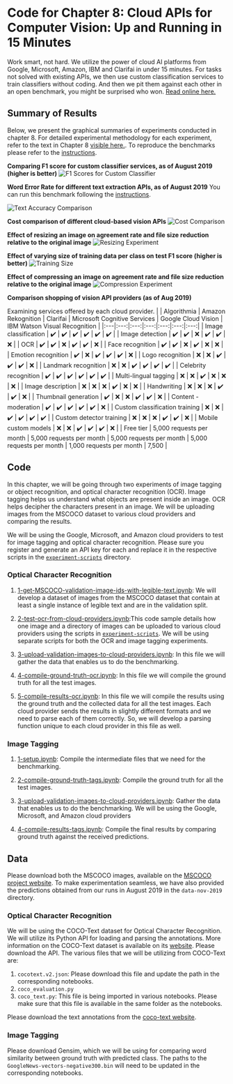 # Code for Chapter 8: Cloud APIs for Computer Vision: Up and Running in 15 Minutes

Work smart, not hard. We utilize the power of cloud AI platforms from Google, Microsoft, Amazon, IBM and Clarifai in under 15 minutes. For tasks not solved with existing APIs, we then use custom classification services to train classifiers without coding. And then we pit them against each other in an open benchmark, you might be surprised who won. [Read online here.](https://learning.oreilly.com/library/view/practical-deep-learning/9781492034858/ch08.html)

## Summary of Results

Below, we present the graphical summaries of experiments conducted in chapter 8. For detailed experimental methodology for each experiment, refer to the text in Chapter 8 [visible here.](https://learning.oreilly.com/library/view/practical-deep-learning/9781492034858/ch08.html). To reproduce the benchmarks please refer to the [instructions](https://github.com/PracticalDL/Practical-Deep-Learning-Book/blob/master/code/chapter-8/README.md#code).

**Comparing F1 score for custom classifier services, as of August 2019 (higher is better)**
![F1 Scores for Custom Classifier](https://raw.githubusercontent.com/PracticalDL/Practical-Deep-Learning-Book/master/code/chapter-8/graphs/19-f1-score-custom.png)

**Word Error Rate for different text extraction APIs, as of August 2019**
You can run this benchmark following the [instructions](https://github.com/PracticalDL/Practical-Deep-Learning-Book/blob/master/code/chapter-8/README.md#code).

![Text Accuracy Comparison](https://raw.githubusercontent.com/PracticalDL/Practical-Deep-Learning-Book/master/code/chapter-8/graphs/8-text-accuracy-comparison.png)

**Cost comparison of different cloud-based vision APIs**
![Cost Comparison](https://raw.githubusercontent.com/PracticalDL/Practical-Deep-Learning-Book/master/code/chapter-8/graphs/7-cost-comparison.png)

**Effect of resizing an image on agreement rate and file size reduction relative to the original image**
![Resizing Experiment](https://raw.githubusercontent.com/PracticalDL/Practical-Deep-Learning-Book/master/code/chapter-8/graphs/21-google-resizing-experiment.png)

**Effect of varying size of training data per class on test F1 score (higher is better)**
![Training Size](https://raw.githubusercontent.com/PracticalDL/Practical-Deep-Learning-Book/master/code/chapter-8/graphs/20-varying-training-size.png)

**Effect of compressing an image on agreement rate and file size reduction relative to the original image**
![Compression Experiment](https://raw.githubusercontent.com/PracticalDL/Practical-Deep-Learning-Book/master/code/chapter-8/graphs/22-google-compression-experiment.png)

**Comparison shopping of vision API providers (as of Aug 2019)**

Examining services offered by each cloud provider.
|  | Algorithmia | Amazon Rekognition | Clarifai | Microsoft Cognitive Services | Google Cloud Vision | IBM Watson Visual Recognition |
|:---|:---:|:---:|:---:|:---:|:---:|:---:|
| Image classification | ✔️ | ✔️ | ✔️ | ✔️ | ✔️ | ✔️ |
| Image detection | ✔️ | ✔️ | ❌ | ✔️ | ✔️ | ❌ |
| OCR | ✔️ | ✔️ | ❌ | ✔️ | ✔️ | ❌ |
| Face recognition | ✔️ | ✔️ | ❌ | ✔️ | ❌ | ❌ |
| Emotion recognition | ✔️ | ❌ | ✔️ | ✔️ | ✔️ | ❌ |
| Logo recognition | ❌ | ❌ | ✔️ | ✔️ | ✔️ | ❌ |
| Landmark recognition | ❌ | ❌ | ✔️ | ✔️ | ✔️ | ✔️ |
| Celebrity recognition | ✔️ | ✔️ | ✔️ | ✔️ | ✔️ | ✔️ |
| Multi-lingual tagging | ❌ | ❌ | ✔️ | ❌ | ❌ | ❌ |
| Image description | ❌ | ❌ | ❌ | ✔️ | ❌ | ❌ |
| Handwriting | ❌ | ❌ | ❌ | ✔️ | ✔️ | ❌ |
| Thumbnail generation | ✔️ | ❌ | ❌ | ✔️ | ✔️ | ❌ |
| Content - moderation | ✔️ | ✔️ | ✔️ | ✔️ | ✔️ | ❌ |
| Custom classification training | ❌ | ❌ | ✔️ | ✔️ | ✔️ | ✔️ |
| Custom detector training | ❌ | ❌ | ❌ | ✔️ | ✔️ | ❌ |
| Mobile custom models | ❌ | ❌ | ✔️ | ✔️ | ✔️ | ❌ |
| Free tier | 5,000 requests per month | 5,000 requests per month | 5,000 requests per month | 5,000 requests per month | 1,000 requests per month | 7,500 |

## Code

In this chapter, we will be going through two experiments of image tagging or object recognition, and optical character recognition (OCR). Image tagging helps us understand what objects are present inside an image. OCR helps decipher the characters present in an image. We will be uploading images from the MSCOCO dataset to various cloud providers and comparing the results.

We will be using the Google, Microsoft, and Amazon cloud providers to test for image tagging and optical character recognition. Please sure you register and generate an API key for each and replace it in the respective scripts in the [`experiment-scripts`](https://github.com/PracticalDL/Practical-Deep-Learning-Book/blob/master/code/chapter-8/experiment-scripts/) directory.

### Optical Character Recognition

1. [1-get-MSCOCO-validation-image-ids-with-legible-text.ipynb](https://github.com/PracticalDL/Practical-Deep-Learning-Book/blob/master/code/chapter-8/optical-character-recognition/1-get-MSCOCO-validation-image-ids-with-legible-text.ipynb): We will develop a dataset of images from the MSCOCO dataset that contain at least a single instance of legible text and are in the validation split.

2. [2-test-ocr-from-cloud-providers.ipynb](https://github.com/PracticalDL/Practical-Deep-Learning-Book/blob/master/code/chapter-8/optical-character-recognition/2-test-ocr-from-cloud-providers.ipynb):This code sample details how one image and a directory of images can be uploaded to various cloud providers using the scripts in [`experiment-scripts`](https://github.com/PracticalDL/Practical-Deep-Learning-Book/blob/master/code/chapter-8/experiment-scripts). We will be using separate scripts for both the OCR and image tagging experiments.

3. [3-upload-validation-images-to-cloud-providers.ipynb](https://github.com/PracticalDL/Practical-Deep-Learning-Book/blob/master/code/chapter-8/optical-character-recognition/3-upload-validation-images-to-cloud-providers.ipynb): In this file we will gather the data that enables us to do the benchmarking.

4. [4-compile-ground-truth-ocr.ipynb](https://github.com/PracticalDL/Practical-Deep-Learning-Book/blob/master/code/chapter-8/optical-character-recognition/4-compile-ground-truth-ocr.ipynb): In this file we will compile the ground truth for all the test images.

5. [5-compile-results-ocr.ipynb](https://github.com/PracticalDL/Practical-Deep-Learning-Book/blob/master/code/chapter-8/optical-character-recognition/5-compile-results-ocr.ipynb): In this file we will compile the results using the ground truth and the collected data for all the test images. Each cloud provider sends the results in slightly different formats and we need to parse each of them correctly. So, we will develop a parsing function unique to each cloud provider in this file as well.

### Image Tagging

1. [1-setup.ipynb](https://github.com/PracticalDL/Practical-Deep-Learning-Book/blob/master/code/chapter-8/image-tagging/1-setup.ipynb): Compile the intermediate files that we need for the benchmarking.

2. [2-compile-ground-truth-tags.ipynb](https://github.com/PracticalDL/Practical-Deep-Learning-Book/blob/master/code/chapter-8/image-tagging/2-compile-ground-truth-tags.ipynb): Compile the ground truth for all the test images.

3. [3-upload-validation-images-to-cloud-providers.ipynb](https://github.com/PracticalDL/Practical-Deep-Learning-Book/blob/master/code/chapter-8/image-tagging/3-upload-validation-images-to-cloud-providers.ipynb
): Gather the data that enables us to do the benchmarking. We will be using the Google, Microsoft, and Amazon cloud providers

4. [4-compile-results-tags.ipynb](https://github.com/PracticalDL/Practical-Deep-Learning-Book/blob/master/code/chapter-8/image-tagging/4-compile-results-tags.ipynb): Compile the final results by comparing ground truth against the received predictions.

## Data

Please download both the MSCOCO images, available on the [MSCOCO project website](http://mscoco.org/dataset/#download). To make experimentation seamless, we have also provided the predictions obtained from our runs in August 2019 in the `data-nov-2019` directory.

### Optical Character Recognition

We will be using the COCO-Text dataset for Optical Character Recognition. We will utilize its Python API for loading and parsing the annotations. More information on the COCO-Text dataset is available on its [website](http://vision.cornell.edu/se3/coco-text/). Please download the API. The various files that we will be utilizing from COCO-Text are:

1. `cocotext.v2.json`: Please download this file and update the path in the corresponding notebooks.
2. `coco_evaluation.py`
3. `coco_text.py`: This file is being imported in various notebooks. Please make sure that this file is available in the same folder as the notebooks.

Please download the text annotations from the [coco-text website](https://bgshih.github.io/cocotext/).

### Image Tagging

Please download Gensim, which we will be using for comparing word similarity between ground truth with predicted class. The paths to the `GoogleNews-vectors-negative300.bin` will need to be updated in the corresponding notebooks.
